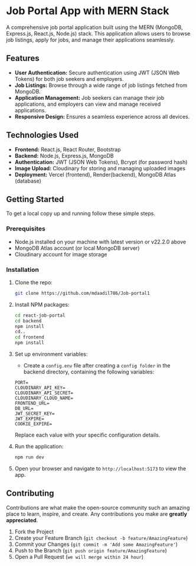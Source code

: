 # Job Portal App with MERN Stack

A comprehensive job portal application built using the MERN (MongoDB, Express.js, React.js, Node.js) stack. This application allows users to browse job listings, apply for jobs, and manage their applications seamlessly.

## Features

- **User Authentication:** Secure authentication using JWT (JSON Web Tokens) for both job seekers and employers.
- **Job Listings:** Browse through a wide range of job listings fetched from MongoDB.
- **Application Management:** Job seekers can manage their job applications, and employers can view and manage received applications.
- **Responsive Design:** Ensures a seamless experience across all devices.

## Technologies Used

- **Frontend:** React.js, React Router, Bootstrap
- **Backend:** Node.js, Express.js, MongoDB
- **Authentication:** JWT (JSON Web Tokens), Bcrypt (for password hash)
- **Image Upload:** Cloudinary for storing and managing uploaded images
- **Deployment:** Vercel (frontend), Render(backend), MongoDB Atlas (database)

## Getting Started

To get a local copy up and running follow these simple steps.

### Prerequisites

- Node.js installed on your machine with latest version or v22.2.0 above
- MongoDB Atlas account (or local MongoDB server)
- Cloudinary account for image storage

### Installation

1. Clone the repo:
   ```sh
   git clone https://github.com/mdaadil786/Job-portal1
   ```
2. Install NPM packages:
   ```sh
   cd react-job-portal
   cd backend
   npm install
   cd..
   cd frontend
   npm install
   ```
3. Set up environment variables:
   - Create a `config.env` file after creating a `config folder` in the backend directory, containing the following variables:
   ```env
   PORT=
   CLOUDINARY_API_KEY=
   CLOUDINARY_API_SECRET=
   CLOUDINARY_CLOUD_NAME=
   FRONTEND_URL=
   DB_URL=
   JWT_SECRET_KEY=
   JWT_EXPIRE=
   COOKIE_EXPIRE=
   ```

   Replace each value with your specific configuration details.

4. Run the application:
   ```sh
   npm run dev
   ```
5. Open your browser and navigate to `http://localhost:5173` to view the app.

## Contributing

Contributions are what make the open-source community such an amazing place to learn, inspire, and create. Any contributions you make are **greatly appreciated**.

1. Fork the Project
2. Create your Feature Branch (`git checkout -b feature/AmazingFeature`)
3. Commit your Changes (`git commit -m 'Add some AmazingFeature'`)
4. Push to the Branch (`git push origin feature/AmazingFeature`)
5. Open a Pull Request (`we will merge within 24 hour`)
